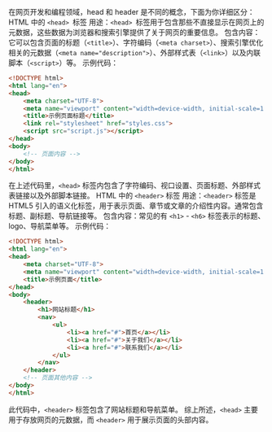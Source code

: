 在网页开发和编程领域，head 和 header 是不同的概念，下面为你详细区分：
HTML 中的 `<head> `标签
用途：`<head> `标签用于包含那些不直接显示在网页上的元数据，这些数据为浏览器和搜索引擎提供了关于网页的重要信息。
包含内容：它可以包含页面的标题（`<title>`）、字符编码（`<meta charset>`）、搜索引擎优化相关的元数据（`<meta name="description">`）、外部样式表（`<link>`）以及内联脚本（`<script>`）等。
示例代码：

```html
<!DOCTYPE html>
<html lang="en">
<head>
    <meta charset="UTF-8">
    <meta name="viewport" content="width=device-width, initial-scale=1.0">
    <title>示例页面标题</title>
    <link rel="stylesheet" href="styles.css">
    <script src="script.js"></script>
</head>
<body>
    <!-- 页面内容 -->
</body>
</html>
```
在上述代码里，`<head>` 标签内包含了字符编码、视口设置、页面标题、外部样式表链接以及外部脚本链接。
HTML 中的 `<header>` 标签
用途：`<header>` 标签是 HTML5 引入的语义化标签，用于表示页面、章节或文章的介绍性内容。通常包含标题、副标题、导航链接等。
包含内容：常见的有 `<h1>` - `<h6>` 标签表示的标题、logo、导航菜单等。
示例代码：

```html
<!DOCTYPE html>
<html lang="en">
<head>
    <meta charset="UTF-8">
    <meta name="viewport" content="width=device-width, initial-scale=1.0">
    <title>示例页面</title>
</head>
<body>
    <header>
        <h1>网站标题</h1>
        <nav>
            <ul>
                <li><a href="#">首页</a></li>
                <li><a href="#">关于我们</a></li>
                <li><a href="#">联系我们</a></li>
            </ul>
        </nav>
    </header>
    <!-- 页面其他内容 -->
</body>
</html>
```
此代码中，`<header>` 标签包含了网站标题和导航菜单。
综上所述，`<head>` 主要用于存放网页的元数据，而 `<header>` 用于展示页面的头部内容。